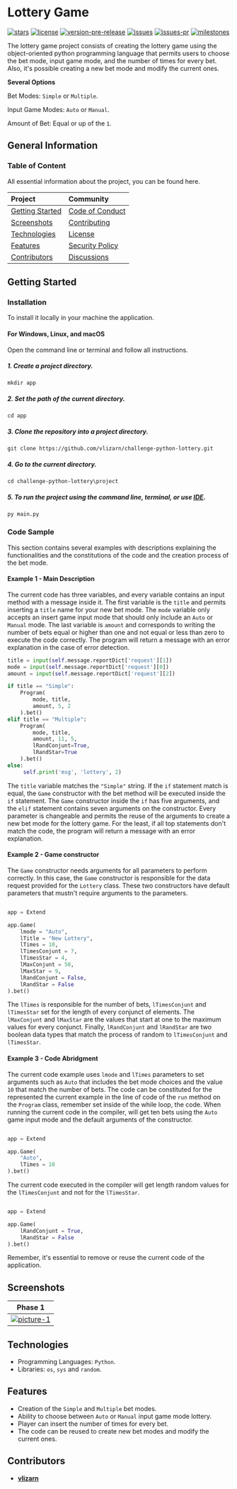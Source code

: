 # Lottery Game
[![stars](https://img.shields.io/github/stars/vlizarn/challenge-python-lottery)](https://github.com/vlizarn/challenge-python-lottery/stargazers)
[![license](https://img.shields.io/github/license/vlizarn/challenge-python-lottery)](https://github.com/vlizarn/challenge-python-lottery/blob/master/LICENSE)
[![version-pre-release](https://img.shields.io/github/v/release/vlizarn/challenge-python-lottery?include_prereleases)](https://github.com/vlizarn/challenge-python-lottery/releases)
[![issues](https://img.shields.io/github/issues/vlizarn/challenge-python-lottery)](https://github.com/vlizarn/challenge-python-lottery/issues)
[![issues-pr](https://img.shields.io/github/issues-pr/vlizarn/challenge-python-lottery)](https://github.com/vlizarn/challenge-python-lottery/pulls)
[![milestones](https://img.shields.io/github/milestones/open/vlizarn/challenge-python-lottery)](https://github.com/vlizarn/challenge-python-lottery/milestones)

The lottery game project consists of creating the lottery game using the object-oriented python programming language that permits users to choose the bet mode, input game mode, and the number of times for every bet. Also, it's possible creating a new bet mode and modify the current ones.

**Several Options**

Bet Modes: `Simple` or `Multiple`.

Input Game Modes: `Auto` or `Manual`.

Amount of Bet: Equal or up of the `1`.

## General Information

### Table of Content

All essential information about the project, you can be found here.

| Project    | Community |
|    :----   |    :----   |
| [Getting Started](#getting-started) | [Code of Conduct](https://github.com/vlizarn/challenge-python-lottery/blob/master/CODE_OF_CONDUCT.md) |
| [Screenshots](#screenshots) | [Contributing](https://github.com/vlizarn/challenge-python-lottery/blob/master/CONTRIBUTING.md)|
| [Technologies](#technologies) | [License](https://github.com/vlizarn/challenge-python-lottery/blob/master/LICENSE) |
| [Features](#features) |[Security Policy](https://github.com/vlizarn/challenge-python-lottery/blob/master/SECURITY.md) |
| [Contributors](#contributor) |[Discussions](https://github.com/vlizarn/challenge-python-lottery/discussions) |

## Getting Started

### Installation

To install it locally in your machine the application.

#### For Windows, Linux, and macOS

Open the command line or terminal and follow all instructions.

##### 1. Create a project directory.

```
mkdir app
```

##### 2. Set the path of the current directory.

```
cd app
```

##### 3. Clone the repository into a project directory.

```
git clone https://github.com/vlizarn/challenge-python-lottery.git
```

##### 4. Go to the current directory.

```
cd challenge-python-lottery\project
```

##### 5. To run the project using the command line, terminal, or use [IDE](https://www.freecodecamp.org/news/what-is-an-ide-in-programming-an-ide-definition-for-developers).

```
py main.py
```

### Code Sample

This section contains several examples with descriptions explaining the functionalities and the constitutions of the code and the creation process of the bet mode.

#### Example 1 - Main Description

The current code has three variables, and every variable contains an input method with a message inside it. The first variable is the `title` and permits inserting a `title` name for your new bet mode. The `mode` variable only accepts an insert game input mode that should only include an `Auto` or `Manual` mode. The last variable is `amount` and corresponds to writing the number of bets equal or higher than one and not equal or less than zero to execute the code correctly. The program will return a message with an error explanation in the case of error detection.

```python
title = input(self.message.reportDict['request'][1])
mode = input(self.message.reportDict['request'][0])
amount = input(self.message.reportDict['request'][2])

if title == "Simple":
    Program(
        mode, title,
        amount, 5, 2
    ).bet()
elif title == "Multiple":
    Program(
        mode, title,
        amount, 11, 5,
        lRandConjunt=True,
        lRandStar=True
    ).bet()
else:
     self.print('msg', 'lottery', 2)
```

The `title` variable matches the `"Simple"` string. If the `if` statement match is equal, the `Game` constructor with the bet method will be executed inside the `if` statement. The `Game` constructor inside the `if` has five arguments, and the `elif` statement contains seven arguments on the constructor. Every parameter is changeable and permits the reuse of the arguments to create a new bet mode for the lottery game. For the least, if all top statements don't match the code, the program will return a message with an error explanation.

#### Example 2 - Game constructor

The `Game` constructor needs arguments for all parameters to perform correctly. In this case, the `Game` constructor is responsible for the data request provided for the `Lottery` class. These two constructors have default parameters that mustn't require arguments to the parameters.

```python

app = Extend

app.Game(
    lmode = "Auto", 
    lTitle = "New Lottery",
    lTimes = 10,
    lTimesConjunt = 7,
    lTimesStar = 4,
    lMaxConjunt = 50,
    lMaxStar = 9,
    lRandConjunt = False,
    lRandStar = False
).bet()

```

The `lTimes` is responsible for the number of bets, `lTimesConjunt` and `lTimesStar` set for the length of every conjunct of elements. The `lMaxConjunt` and `lMaxStar` are the values that start at one to the maximum values for every conjunct. Finally, `lRandConjunt` and `lRandStar` are two boolean data types that match the process of random to `lTimesConjunt` and `lTimesStar`.

#### Example 3 - Code Abridgment

The current code example uses `lmode` and `lTimes` parameters to set arguments such as `Auto` that includes the bet mode choices and the value `10` that match the number of bets. The code can be constituted for the represented the current example in the line of code of the `run` method on the `Program` class, remember set inside of the while loop, the code. When running the current code in the compiler, will get ten bets using the `Auto` game input mode and the default arguments of the constructor.

```python

app = Extend

app.Game(
    "Auto",
    lTimes = 10
).bet()

```
The current code executed in the compiler will get length random values for the `lTimesConjunt` and not for the `lTimesStar`.

```python

app = Extend

app.Game(
    lRandConjunt = True,
    lRandStar = False
).bet()

```
Remember, it's essential to remove or reuse the current code of the application.

## Screenshots
| Phase 1    |
|    :----:   |
| [![picture-1](https://github.com/vlizarn/storage-demo/blob/master/projects/challenge-python-lottery/images/python-1.png "picture-1")](#screenshots) | 

## Technologies
* Programming Languages: `Python`.
* Libraries: `os`, `sys` and `random`.

## Features 
* Creation of the `Simple` and `Multiple` bet modes.
* Ability to choose between `Auto` or `Manual` input game mode lottery.
* Player can insert the number of times for every bet.
* The code can be reused to create new bet modes and modify the current ones.

## Contributors
* [ **vlizarn** ](https://github.com/vlizarn)
